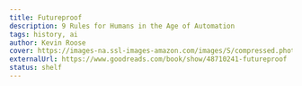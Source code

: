 ```yaml
---
title: Futureproof
description: 9 Rules for Humans in the Age of Automation
tags: history, ai
author: Kevin Roose
cover: https://images-na.ssl-images-amazon.com/images/S/compressed.photo.goodreads.com/books/1604996204i/48710241.jpg
externalUrl: https://www.goodreads.com/book/show/48710241-futureproof
status: shelf
---
```

